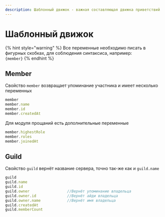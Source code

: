 ```yaml
---
description: Шаблонный движок - важная составляющая движка приветствий и прощаний
---
```


# Шаблонный движок

{% hint style="warning" %}
Все переменные необходимо писать в фигурных скобках, для соблюдения синтаксиса, например:  
`{member}`
{% endhint %}

## Member

Свойство `member` возвращает упоминание участника и имеет несколько переменных

```javascript
member
member.name
member.id
member.createdAt
```

Для модуля прощаний есть дополнительные переменные

```javascript
member.highestRole
member.roles
member.joinedAt
```

## Guild

Свойство `guild` вернёт название сервера, точно так-же как и `guild.name`

```javascript
guild
guild.name
guild.id
guild.owner                 //Вернёт упоминание владельца
guild.owner.id              //Вернёт айди владельца
guild.owner.name            //Вернёт имя владельца
guild.createdAt
guild.memberCount
```



## 




